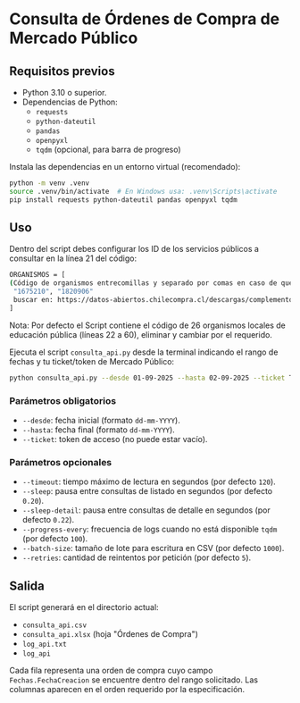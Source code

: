 # Consulta de Órdenes de Compra de Mercado Público

## Requisitos previos
- Python 3.10 o superior.
- Dependencias de Python:
  - `requests`
  - `python-dateutil`
  - `pandas`
  - `openpyxl`
  - `tqdm` (opcional, para barra de progreso)

Instala las dependencias en un entorno virtual (recomendado):

```bash
python -m venv .venv
source .venv/bin/activate  # En Windows usa: .venv\Scripts\activate
pip install requests python-dateutil pandas openpyxl tqdm
```

## Uso
Dentro del script debes configurar los ID de los servicios públicos a consultar en la línea 21 del código:
```bash
ORGANISMOS = [
(Código de organismos entrecomillas y separado por comas en caso de que sea más de uno; Ejemplo:
 "1675210", "1820906" 
 buscar en: https://datos-abiertos.chilecompra.cl/descargas/complementos -> "Registro histórico de organismos compradores")
]
```
Nota: Por defecto el Script contiene el código de 26 organismos locales de educación pública (líneas 22 a 60), eliminar y cambiar por el requerido.

Ejecuta el script `consulta_api.py` desde la terminal indicando el rango de fechas y tu ticket/token de Mercado Público:

```bash
python consulta_api.py --desde 01-09-2025 --hasta 02-09-2025 --ticket TU_TOKEN
```

### Parámetros obligatorios
- `--desde`: fecha inicial (formato `dd-mm-YYYY`).
- `--hasta`: fecha final (formato `dd-mm-YYYY`).
- `--ticket`: token de acceso (no puede estar vacío).

### Parámetros opcionales
- `--timeout`: tiempo máximo de lectura en segundos (por defecto `120`).
- `--sleep`: pausa entre consultas de listado en segundos (por defecto `0.20`).
- `--sleep-detail`: pausa entre consultas de detalle en segundos (por defecto `0.22`).
- `--progress-every`: frecuencia de logs cuando no está disponible `tqdm` (por defecto `100`).
- `--batch-size`: tamaño de lote para escritura en CSV (por defecto `1000`).
- `--retries`: cantidad de reintentos por petición (por defecto `5`).

## Salida
El script generará en el directorio actual:
- `consulta_api.csv`
- `consulta_api.xlsx` (hoja "Órdenes de Compra")
- `log_api.txt`
- `log_api`

Cada fila representa una orden de compra cuyo campo `Fechas.FechaCreacion` se encuentre dentro del rango solicitado. Las columnas aparecen en el orden requerido por la especificación.

